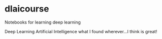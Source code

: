 # dlaicourse
Notebooks for learning deep learning


Deep Learning Artificial Intelligence what I found wherever...I think is great!
